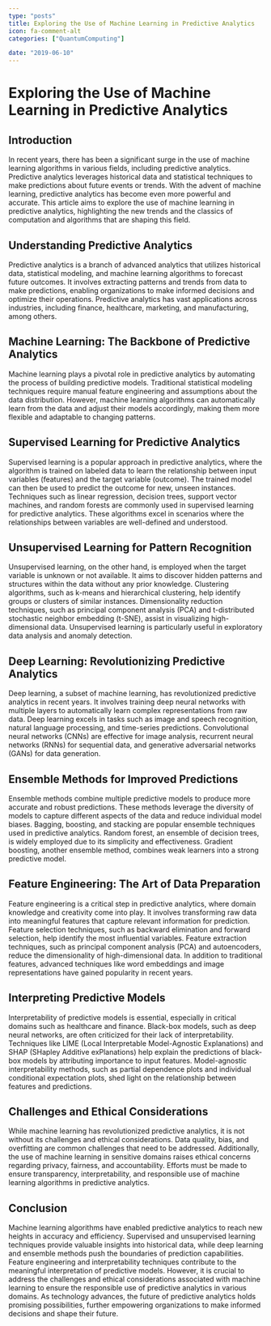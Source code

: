 ```yaml
---
type: "posts"
title: Exploring the Use of Machine Learning in Predictive Analytics
icon: fa-comment-alt
categories: ["QuantumComputing"]

date: "2019-06-10"
---
```




# Exploring the Use of Machine Learning in Predictive Analytics

## Introduction

In recent years, there has been a significant surge in the use of machine learning algorithms in various fields, including predictive analytics. Predictive analytics leverages historical data and statistical techniques to make predictions about future events or trends. With the advent of machine learning, predictive analytics has become even more powerful and accurate. This article aims to explore the use of machine learning in predictive analytics, highlighting the new trends and the classics of computation and algorithms that are shaping this field.

## Understanding Predictive Analytics

Predictive analytics is a branch of advanced analytics that utilizes historical data, statistical modeling, and machine learning algorithms to forecast future outcomes. It involves extracting patterns and trends from data to make predictions, enabling organizations to make informed decisions and optimize their operations. Predictive analytics has vast applications across industries, including finance, healthcare, marketing, and manufacturing, among others.

## Machine Learning: The Backbone of Predictive Analytics

Machine learning plays a pivotal role in predictive analytics by automating the process of building predictive models. Traditional statistical modeling techniques require manual feature engineering and assumptions about the data distribution. However, machine learning algorithms can automatically learn from the data and adjust their models accordingly, making them more flexible and adaptable to changing patterns.

## Supervised Learning for Predictive Analytics

Supervised learning is a popular approach in predictive analytics, where the algorithm is trained on labeled data to learn the relationship between input variables (features) and the target variable (outcome). The trained model can then be used to predict the outcome for new, unseen instances. Techniques such as linear regression, decision trees, support vector machines, and random forests are commonly used in supervised learning for predictive analytics. These algorithms excel in scenarios where the relationships between variables are well-defined and understood.

## Unsupervised Learning for Pattern Recognition

Unsupervised learning, on the other hand, is employed when the target variable is unknown or not available. It aims to discover hidden patterns and structures within the data without any prior knowledge. Clustering algorithms, such as k-means and hierarchical clustering, help identify groups or clusters of similar instances. Dimensionality reduction techniques, such as principal component analysis (PCA) and t-distributed stochastic neighbor embedding (t-SNE), assist in visualizing high-dimensional data. Unsupervised learning is particularly useful in exploratory data analysis and anomaly detection.

## Deep Learning: Revolutionizing Predictive Analytics

Deep learning, a subset of machine learning, has revolutionized predictive analytics in recent years. It involves training deep neural networks with multiple layers to automatically learn complex representations from raw data. Deep learning excels in tasks such as image and speech recognition, natural language processing, and time-series predictions. Convolutional neural networks (CNNs) are effective for image analysis, recurrent neural networks (RNNs) for sequential data, and generative adversarial networks (GANs) for data generation.

## Ensemble Methods for Improved Predictions

Ensemble methods combine multiple predictive models to produce more accurate and robust predictions. These methods leverage the diversity of models to capture different aspects of the data and reduce individual model biases. Bagging, boosting, and stacking are popular ensemble techniques used in predictive analytics. Random forest, an ensemble of decision trees, is widely employed due to its simplicity and effectiveness. Gradient boosting, another ensemble method, combines weak learners into a strong predictive model.

## Feature Engineering: The Art of Data Preparation

Feature engineering is a critical step in predictive analytics, where domain knowledge and creativity come into play. It involves transforming raw data into meaningful features that capture relevant information for prediction. Feature selection techniques, such as backward elimination and forward selection, help identify the most influential variables. Feature extraction techniques, such as principal component analysis (PCA) and autoencoders, reduce the dimensionality of high-dimensional data. In addition to traditional features, advanced techniques like word embeddings and image representations have gained popularity in recent years.

## Interpreting Predictive Models

Interpretability of predictive models is essential, especially in critical domains such as healthcare and finance. Black-box models, such as deep neural networks, are often criticized for their lack of interpretability. Techniques like LIME (Local Interpretable Model-Agnostic Explanations) and SHAP (SHapley Additive exPlanations) help explain the predictions of black-box models by attributing importance to input features. Model-agnostic interpretability methods, such as partial dependence plots and individual conditional expectation plots, shed light on the relationship between features and predictions.

## Challenges and Ethical Considerations

While machine learning has revolutionized predictive analytics, it is not without its challenges and ethical considerations. Data quality, bias, and overfitting are common challenges that need to be addressed. Additionally, the use of machine learning in sensitive domains raises ethical concerns regarding privacy, fairness, and accountability. Efforts must be made to ensure transparency, interpretability, and responsible use of machine learning algorithms in predictive analytics.

## Conclusion

Machine learning algorithms have enabled predictive analytics to reach new heights in accuracy and efficiency. Supervised and unsupervised learning techniques provide valuable insights into historical data, while deep learning and ensemble methods push the boundaries of prediction capabilities. Feature engineering and interpretability techniques contribute to the meaningful interpretation of predictive models. However, it is crucial to address the challenges and ethical considerations associated with machine learning to ensure the responsible use of predictive analytics in various domains. As technology advances, the future of predictive analytics holds promising possibilities, further empowering organizations to make informed decisions and shape their future.